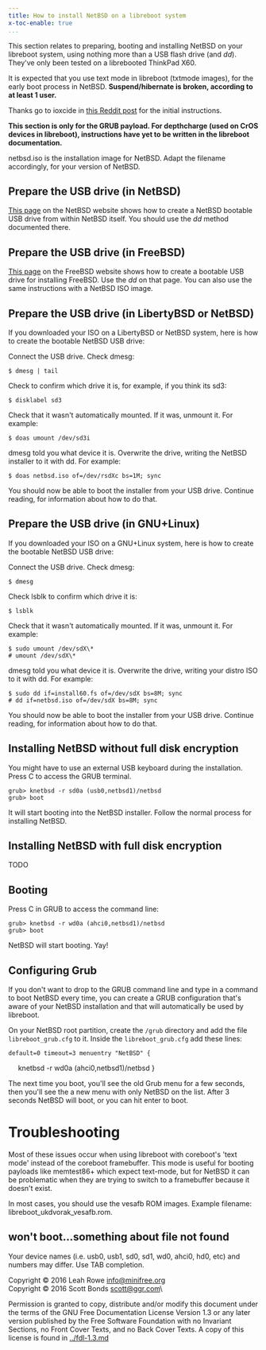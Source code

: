 ```yaml
---
title: How to install NetBSD on a libreboot system
x-toc-enable: true
...
```


This section relates to preparing, booting and installing NetBSD on your
libreboot system, using nothing more than a USB flash drive (and *dd*).
They've only been tested on a librebooted ThinkPad X60.

It is expected that you use text mode in libreboot (txtmode images), for
the early boot process in NetBSD. **Suspend/hibernate is broken,
according to at least 1 user.**

Thanks go to ioxcide in [this Reddit
post](https://www.reddit.com/r/BSD/comments/53jt70/libreboot_and_bsds/)
for the initial instructions.

**This section is only for the GRUB payload. For depthcharge (used on
CrOS devices in libreboot), instructions have yet to be written in the
libreboot documentation.**

netbsd.iso is the installation image for NetBSD. Adapt the filename
accordingly, for your version of NetBSD.

Prepare the USB drive (in NetBSD)
---------------------------------

[This
page](https://wiki.netbsd.org/tutorials/how_to_install_netbsd_from_an_usb_memory_stick/)
on the NetBSD website shows how to create a NetBSD bootable USB drive
from within NetBSD itself. You should use the *dd* method documented
there.

Prepare the USB drive (in FreeBSD)
----------------------------------

[This page](https://www.freebsd.org/doc/handbook/bsdinstall-pre.html) on
the FreeBSD website shows how to create a bootable USB drive for
installing FreeBSD. Use the *dd* on that page. You can also use the same
instructions with a NetBSD ISO image.

Prepare the USB drive (in LibertyBSD or NetBSD)
-----------------------------------------------

If you downloaded your ISO on a LibertyBSD or NetBSD system, here is how
to create the bootable NetBSD USB drive:

Connect the USB drive. Check dmesg:

    $ dmesg | tail

Check to confirm which drive it is, for example, if you think its sd3:

    $ disklabel sd3

Check that it wasn't automatically mounted. If it was, unmount it. For
example:

    $ doas umount /dev/sd3i

dmesg told you what device it is. Overwrite the drive, writing the
NetBSD installer to it with dd. For example:

    $ doas netbsd.iso of=/dev/rsdXc bs=1M; sync

You should now be able to boot the installer from your USB drive.
Continue reading, for information about how to do that.

Prepare the USB drive (in GNU+Linux)
------------------------------------

If you downloaded your ISO on a GNU+Linux system, here is how to create
the bootable NetBSD USB drive:

Connect the USB drive. Check dmesg:

    $ dmesg

Check lsblk to confirm which drive it is:

    $ lsblk

Check that it wasn't automatically mounted. If it was, unmount it. For
example:

    $ sudo umount /dev/sdX\*
    # umount /dev/sdX\*

dmesg told you what device it is. Overwrite the drive, writing your
distro ISO to it with dd. For example:

    $ sudo dd if=install60.fs of=/dev/sdX bs=8M; sync
    # dd if=netbsd.iso of=/dev/sdX bs=8M; sync

You should now be able to boot the installer from your USB drive.
Continue reading, for information about how to do that.

Installing NetBSD without full disk encryption
----------------------------------------------

You might have to use an external USB keyboard during the installation.
Press C to access the GRUB terminal.

    grub> knetbsd -r sd0a (usb0,netbsd1)/netbsd
    grub> boot

It will start booting into the NetBSD installer. Follow the normal
process for installing NetBSD.

Installing NetBSD with full disk encryption
-------------------------------------------

TODO

Booting
-------

Press C in GRUB to access the command line:

    grub> knetbsd -r wd0a (ahci0,netbsd1)/netbsd
    grub> boot

NetBSD will start booting. Yay!

Configuring Grub
----------------

If you don't want to drop to the GRUB command line and type in a
command to boot NetBSD every time, you can create a GRUB configuration
that's aware of your NetBSD installation and that will automatically be
used by libreboot.

On your NetBSD root partition, create the `/grub` directory and add
the file `libreboot_grub.cfg` to it. Inside the
`libreboot_grub.cfg` add these lines:

    default=0 timeout=3 menuentry "NetBSD" {
        knetbsd -r wd0a (ahci0,netbsd1)/netbsd
    }

The next time you boot, you'll see the old Grub menu for a few seconds,
then you'll see the a new menu with only NetBSD on the list. After 3
seconds NetBSD will boot, or you can hit enter to boot.

Troubleshooting
===============

Most of these issues occur when using libreboot with coreboot's 'text
mode' instead of the coreboot framebuffer. This mode is useful for
booting payloads like memtest86+ which expect text-mode, but for NetBSD
it can be problematic when they are trying to switch to a framebuffer
because it doesn't exist.

In most cases, you should use the vesafb ROM images. Example filename:
libreboot\_ukdvorak\_vesafb.rom.

won't boot...something about file not found
---------------------------------------------

Your device names (i.e. usb0, usb1, sd0, sd1, wd0, ahci0, hd0, etc) and
numbers may differ. Use TAB completion.

Copyright © 2016 Leah Rowe <info@minifree.org>\
Copyright © 2016 Scott Bonds <scott@ggr.com>\

Permission is granted to copy, distribute and/or modify this document
under the terms of the GNU Free Documentation License Version 1.3 or any later
version published by the Free Software Foundation
with no Invariant Sections, no Front Cover Texts, and no Back Cover Texts.
A copy of this license is found in [../fdl-1.3.md](../fdl-1.3.md)

